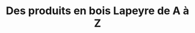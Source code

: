 ---
  template: 0
  type: "0"
  titre: "Des produits en bois Lapeyre de A à Z"
  titreMEA: "Des produits en bois Lapeyre de A à Z"
  surTitre: "Remontez à la source du bois !"
  tempsLecture: "3 min"
  libelleType: "Article"
  url: "/c/magazine/inspirations-tendances/les-produits-en-bois-lapeyre-de-a-a-z"
  thematiques: "Astuces et bricolage"
  piecesHabitation: "Entrée"
  produits: "Meuble de cuisine,Escalier"
  sujets: ""
  tags: "menuiseries,choisir,cuisine,escalier,bois,qualite,plus lapeyre"
  visuelMea: 
    url: "/img/contrib/2bdd4da30020dcf3/grid_produitenboisdeAaZ_ESCvariostandard.jpg"
    alt: "grid_produitenboisdeAaZ_ESCvariostandard"
  visuelDesktop: 
    url: "/img/contrib/2bdd4da30020dcea/desktop_produitenboisdeAaZ_ESCvariostandard.jpg"
    alt: "desktop_produitenboisdeAaZ_ESCvariostandard"
  visuelMobile: 
    url: "/img/contrib/2bdd4da30020dcfc/mobile_produitenboisdeAaZ_ESCvariostandard.jpg"
    alt: "mobile_produitenboisdeAaZ_ESCvariostandard"
  title: "Des produits en bois Lapeyre de A à Z"
  permalink: "articles//c/magazine/inspirations-tendances/les-produits-en-bois-lapeyre-de-a-a-z"
  layout: "post"
  lang: "fr-fr"
---